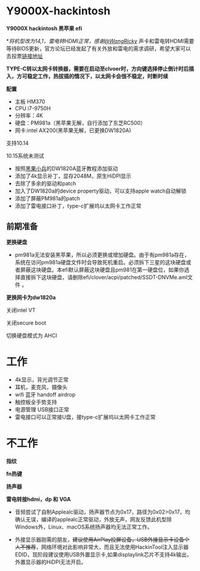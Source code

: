 # Y9000X-hackintosh

**Y9000X hackintosh 黑苹果 efi**

**将机型改为14,1，雷电转HDMI正常，感谢[@WangRicky](https://github.com/hx2nn)*
声卡和雷电转HDMI需要等待BIOS更新，官方论坛已经发起了有关外放和雷电的需求调研，希望大家可以去投票[链接地址](https://club.lenovo.com.cn/thread-5672284-1-1.html)

**TYPE-C转以太网卡转换器，需要在启动至clvoer时，方向键选择停止倒计时后插入，方可稳定工作，热拔插的情况下，以太网卡会很不稳定，时断时续**

**配置** 
* 主板 HM370
* CPU i7-9750H
* 分辨率：4K
* 硬盘：PM981a（黑苹果无解，自行添加了东芝RC500）
* 网卡:intel AX200(黑苹果无解，已更换DW1820A) 

支持10.14

10.15系统未测试

* 按照[黑果小兵](https://blog.daliansky.net/DW1820A_BCM94350ZAE-driver-inserts-the-correct-posture.html)的DW1820A蓝牙教程添加驱动
* 添加了4k显示补丁，显存2048M，原生HiDPI显示
* 去除了多余的驱动和patch
* 加入了DW1820a的device property驱动，可以支持apple watch自动解锁 
* 添加了屏蔽PM981a的patch
* 添加了雷电接口补丁，type-c扩展坞以太网卡工作正常



前期准备
---

**更换硬盘**

* pm981a无法安装黑苹果，所以必须更换或增加硬盘。由于有pm981a存在，系统在访问pm981a硬盘文件时会导致死机重启。必须拆下三星的这块硬盘或者屏蔽这块硬盘。本efi默认屏蔽这块硬盘且pm981在第一硬盘位，如果你选择直接拆下这块硬盘，请删除efi/clover/acpi/patched/SSDT-DNVMe.aml文件 。

**更换网卡为dw1820a**

关闭intel VT

关闭secure boot

切换硬盘模式为 AHCI


# 工作

* 4k显示，背光调节正常 
* 耳机，麦克风，摄像头
* wifi 蓝牙 handoff airdrop
* 触控板全手势支持
* 电源管理 USB接口正常
* 雷电接口可以正常接U盘，接type-c扩展坞以太网卡工作正常

# 不工作

**指纹**

**fn热键**

**扬声器**

**雷电转接hdmi，dp 和 VGA**

* 音频尝试了自制Applealc驱动，扬声器节点为0x17，路径为0x02>0x17，均确认无误，编译的applealc正常驱动，外放无声，网友反馈此机型除Windows外，Linux、macOS系统扬声器均无法正常工作。

* 外接显示器刚需的朋友，~~建议使用AirPlay投屏设备，USB外接显示卡设备个人不推荐~~，网络环境对此影响非常大，而且无法使用HackinTool注入显示器EDID，现阶段建议使用USB外置显示卡,如果displaylink芯片不支持4k输出，外置显示器的HiDPI无法开启。


